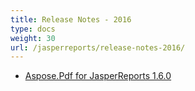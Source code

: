 ```yaml
---
title: Release Notes - 2016
type: docs
weight: 30
url: /jasperreports/release-notes-2016/
---
```


- [Aspose.Pdf for JasperReports 1.6.0](/pdf/jasperreports/aspose-pdf-for-jasperreports-1-6-0/)
